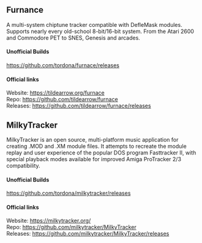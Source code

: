 ## Furnance
A multi-system chiptune tracker compatible with DefleMask modules. Supports nearly every old-school 8-bit/16-bit system. From the Atari 2600 and Commodore PET to SNES, Genesis and arcades.

#### Unofficial Builds
https://github.com/tordona/furnace/releases  

#### Official links
Website: https://tildearrow.org/furnace  
Repo: https://github.com/tildearrow/furnace  
Releases: https://github.com/tildearrow/furnace/releases  
   
## MilkyTracker
MilkyTracker is an open source, multi-platform music application for creating .MOD and .XM module files. It attempts to recreate the module replay and user experience of the popular DOS program Fasttracker II, with special playback modes available for improved Amiga ProTracker 2/3 compatibility.

#### Unofficial Builds
https://github.com/tordona/milkytracker/releases  

#### Official links
Website: https://milkytracker.org/  
Repo: https://github.com/milkytracker/MilkyTracker  
Releases: https://github.com/milkytracker/MilkyTracker/releases  
